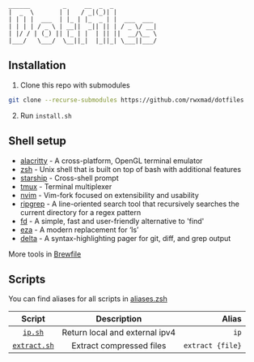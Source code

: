 ```
______         _     __  _  _
|  _  \       | |   / _|(_)| |
| | | |  ___  | |_ | |_  _ | |  ___  ___
| | | | / _ \ | __||  _|| || | / _ \/ __|
| |/ / | (_) || |_ | |  | || ||  __/\__ \
|___/   \___/  \__||_|  |_||_| \___||___/
```

## Installation
1. Clone this repo with submodules
```bash
git clone --recurse-submodules https://github.com/rwxmad/dotfiles
```
2. Run `install.sh`

## Shell setup

- [alacritty](https://github.com/alacritty/alacritty) - A cross-platform, OpenGL terminal emulator
- [zsh](https://github.com/ohmyzsh/ohmyzsh/wiki/Installing-ZSH) - Unix shell that is built on top of bash with additional features
- [starship](https://github.com/starship/starship) - Cross-shell prompt
- [tmux](https://github.com/tmux/tmux) - Terminal multiplexer
- [nvim](https://github.com/neovim/neovim) - Vim-fork focused on extensibility and usability
- [ripgrep](https://github.com/BurntSushi/ripgrep) - A line-oriented search tool that recursively searches the current directory for a regex pattern
- [fd](https://github.com/sharkdp/fd) - A simple, fast and user-friendly alternative to 'find'
- [eza](https://github.com/eza-community/eza) - A modern replacement for ‘ls’
- [delta](https://github.com/dandavison/delta) - A syntax-highlighting pager for git, diff, and grep output

More tools in [Brewfile](.config/brew/Brewfile)

## Scripts

You can find aliases for all scripts in [aliases.zsh](.config/zsh/aliases.zsh)

|                   Script                   |          Description           |            Alias |
| :----------------------------------------: | :----------------------------: | ---------------: |
|      [`ip.sh`](.config/scripts/ip.sh)      | Return local and external ipv4 |             `ip` |
| [`extract.sh`](.config/scripts/extract.sh) |    Extract compressed files    | `extract {file}` |
